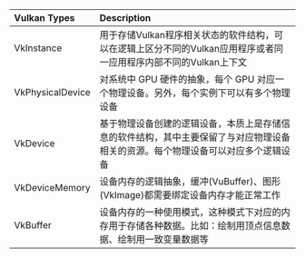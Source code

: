 |**Vulkan Types**|**Description**|
|:---|:---|
|VkInstance|用于存储Vulkan程序相关状态的软件结构，可以在逻辑上区分不同的Vulkan应用程序或者同一应用程序内部不同的Vulkan上下文|
|VkPhysicalDevice|对系统中 GPU 硬件的抽象，每个 GPU 对应一个物理设备。另外，每个实例下可以有多个物理设备|
|VkDevice|基于物理设备创建的逻辑设备，本质上是存储信息的软件结构，其中主要保留了与对应物理设备相关的资源。每个物理设备可以对应多个逻辑设备|
|VkDeviceMemory|设备内存的逻辑抽象，缓冲(VuBuffer)、图形(VkImage)都需要绑定设备内存才能正常工作|
|VkBuffer|设备内存的一种使用模式，这种模式下对应的内存用于存储各种数据。比如：绘制用顶点信息数据、绘制用一致变量数据等|